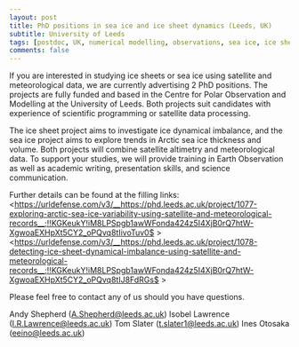```yaml
---
layout: post
title: PhD positions in sea ice and ice sheet dynamics (Leeds, UK)
subtitle: University of Leeds
tags: [postdoc, UK, numerical modelling, observations, sea ice, ice sheets, Arctic ocean]
comments: false
---
```


If you are interested in studying ice sheets or sea ice using
satellite and meteorological data, we are currently advertising 2 PhD
positions. The projects are fully funded and based in the Centre for
Polar Observation and Modelling at the University of Leeds. Both
projects suit candidates with experience of scientific programming or
satellite data processing.

The ice sheet project aims to investigate ice dynamical imbalance, and
the sea ice project aims to explore trends in Arctic sea ice thickness
and volume. Both projects will combine satellite altimetry and
meteorological data. To support your studies, we will provide training
in Earth Observation as well as academic writing, presentation skills,
and science communication.

Further details can be found at the filling links:
<https://urldefense.com/v3/__https://phd.leeds.ac.uk/project/1077-exploring-arctic-sea-ice-variability-using-satellite-and-meteorological-records__;!!KGKeukY!iM8LPSpgb1awWFonda424z5I4XjB0rQ7htW-XgwoaEXHpXt5CY2_oPQvq8tIivoTuv0$ >
<https://urldefense.com/v3/__https://phd.leeds.ac.uk/project/1078-detecting-ice-sheet-dynamical-imbalance-using-satellite-and-meteorological-records__;!!KGKeukY!iM8LPSpgb1awWFonda424z5I4XjB0rQ7htW-XgwoaEXHpXt5CY2_oPQvq8tIJ8FdRGs$ >

Please feel free to contact any of us should you have questions.

Andy Shepherd (A.Shepherd@leeds.ac.uk)
Isobel Lawrence (I.R.Lawrence@leeds.ac.uk)
Tom Slater (t.slater1@leeds.ac.uk)
Ines Otosaka (eeino@leeds.ac.uk)
